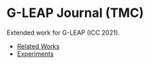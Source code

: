 # G-LEAP Journal (TMC)

Extended work for G-LEAP (ICC 2021).

- [Related Works](./related_works.md)
- [Experiments](./experiments)
